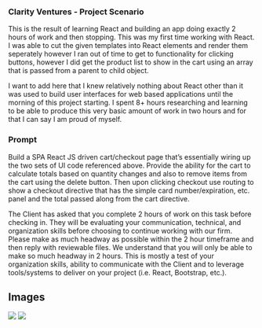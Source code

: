 ### Clarity Ventures - Project Scenario

This is the result of learning React and building an app doing exactly 2 hours of work and then stopping. This was my first time working with React. I was able to cut the given templates into React elements and render them seperately however I ran out of time to get to functionality for clicking buttons, however I did get the product list to show in the cart using an array that is passed from a parent to child object.

I want to add here that I knew relatively nothing about React other than it was used to build user interfaces for web based applications until the morning of this project starting. I spent 8+ hours researching and learning to be able to produce this very basic amount of work in two hours and for that I can say I am proud of myself.

### Prompt
Build a SPA React JS driven cart/checkout page that’s essentially wiring up the two sets of UI code referenced above. Provide the ability for the cart to calculate totals based on quantity changes and also to remove items from the cart using the delete button. Then upon clicking checkout use routing to show a checkout directive that has the simple card number/expiration, etc. panel and the total passed along from the cart directive. 

The Client has asked that you complete 2 hours of work on this task before checking in. They will be evaluating your communication, technical, and organization skills before choosing to continue working with our firm. Please make as much headway as possible within the 2 hour timeframe and then reply with reviewable files. We understand that you will only be able to make so much headway in 2 hours. This is mostly a test of your organization skills, ability to communicate with the Client and to leverage tools/systems to deliver on your project (i.e. React, Bootstrap, etc.). 

## Images
<img src="https://i.imgur.com/fhsZUzQ.png">
<img src="https://i.imgur.com/NwbmBjM.png">


